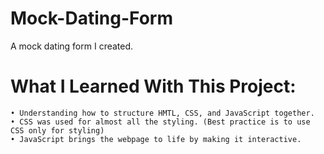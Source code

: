 # Mock-Dating-Form

A mock dating form I created.

# What I Learned With This Project:
```
• Understanding how to structure HMTL, CSS, and JavaScript together.
• CSS was used for almost all the styling. (Best practice is to use CSS only for styling)
• JavaScript brings the webpage to life by making it interactive.
```
